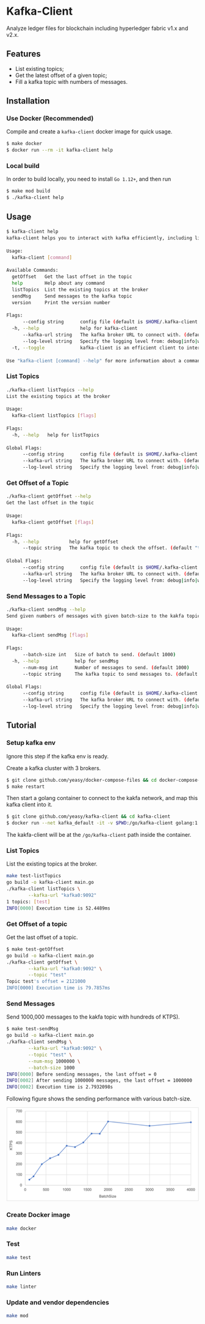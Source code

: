 Kafka-Client
===

Analyze ledger files for blockchain including hyperledger fabric v1.x and v2.x.

## Features

* List existing topics;
* Get the latest offset of a given topic;
* Fill a kafka topic with numbers of messages.

## Installation

### Use Docker (Recommended)

Compile and create a `kafka-client` docker image for quick usage.

```bash
$ make docker
$ docker run --rm -it kafka-client help
```

### Local build

In order to build locally, you need to install `Go 1.12+`, and then run

```bash
$ make mod build
$ ./kafka-client help
```

## Usage

```bash
$ kafka-client help
kafka-client helps you to interact with kafka efficiently, including list topic, get offset or send messages

Usage:
  kafka-client [command]

Available Commands:
  getOffset   Get the last offset in the topic
  help        Help about any command
  listTopics  List the existing topics at the broker
  sendMsg     Send messages to the kafka topic
  version     Print the version number

Flags:
      --config string      config file (default is $HOME/.kafka-client.yaml)
  -h, --help               help for kafka-client
      --kafka-url string   The kafka broker URL to connect with. (default "localhost:9092")
      --log-level string   Specify the logging level from: debug|info|warn|error (default "info")
  -t, --toggle             kafka-client is an efficient client to interact with kafka cluster

Use "kafka-client [command] --help" for more information about a command.
```

### List Topics

```bash
./kafka-client listTopics --help
List the existing topics at the broker

Usage:
  kafka-client listTopics [flags]

Flags:
  -h, --help   help for listTopics

Global Flags:
      --config string      config file (default is $HOME/.kafka-client.yaml)
      --kafka-url string   The kafka broker URL to connect with. (default "localhost:9092")
      --log-level string   Specify the logging level from: debug|info|warn|error (default "info")
```

### Get Offset of a Topic

```bash
./kafka-client getOffset --help
Get the last offset in the topic

Usage:
  kafka-client getOffset [flags]

Flags:
  -h, --help           help for getOffset
      --topic string   The kafka topic to check the offset. (default "test")

Global Flags:
      --config string      config file (default is $HOME/.kafka-client.yaml)
      --kafka-url string   The kafka broker URL to connect with. (default "localhost:9092")
      --log-level string   Specify the logging level from: debug|info|warn|error (default "info")
```

### Send Messages to a Topic

```bash
./kafka-client sendMsg --help
Send given numbers of messages with given batch-size to the kakfa topic

Usage:
  kafka-client sendMsg [flags]

Flags:
      --batch-size int   Size of batch to send. (default 1000)
  -h, --help             help for sendMsg
      --num-msg int      Number of messages to send. (default 1000)
      --topic string     The kafka topic to send messages to. (default "test")

Global Flags:
      --config string      config file (default is $HOME/.kafka-client.yaml)
      --kafka-url string   The kafka broker URL to connect with. (default "localhost:9092")
      --log-level string   Specify the logging level from: debug|info|warn|error (default "info")
```

## Tutorial

### Setup kafka env

Ignore this step if the kafka env is ready.

Create a kafka cluster with 3 brokers.

```bash
$ git clone github.com/yeasy/docker-compose-files && cd docker-compose-files/kafka
$ make restart
```

Then start a golang container to connect to the kakfa network, and map this kafka client into it.

```bash
$ git clone github.com/yeasy/kafka-client && cd kafka-client
$ docker run --net kafka_default -it -v $PWD:/go/kafka-client golang:1.14 bash
```

The kakfa-client will be at the `/go/kafka-client` path inside the container.

### List Topics

List the existing topics at the broker.

```bash
make test-listTopics
go build -o kafka-client main.go
./kafka-client listTopics \
        --kafka-url "kafka0:9092"
1 topics: [test]
INFO[0000] Execution time is 52.4489ms
```

### Get Offset of a topic

Get the last offset of a topic.

```bash
$ make test-getOffset
go build -o kafka-client main.go
./kafka-client getOffset \
        --kafka-url "kafka0:9092" \
        --topic "test"
Topic test's offset = 2121000
INFO[0000] Execution time is 79.7857ms
```

### Send Messages

Send 1000,000 messages to the kakfa topic with hundreds of KTPS).

```bash
$ make test-sendMsg
go build -o kafka-client main.go
./kafka-client sendMsg \
        --kafka-url "kafka0:9092" \
        --topic "test" \
        --num-msg 1000000 \
        --batch-size 1000
INFO[0000] Before sending messages, the last offset = 0
INFO[0002] After sending 1000000 messages, the last offset = 1000000
INFO[0002] Execution time is 2.7932098s
```

Following figure shows the sending performance with various batch-size.

![Basic sending message performance](perf.png)

### Create Docker image

```bash
make docker
```

### Test

```bash
make test
```

### Run Linters

```bash
make linter
```
### Update and vendor dependencies

```bash
make mod
```
